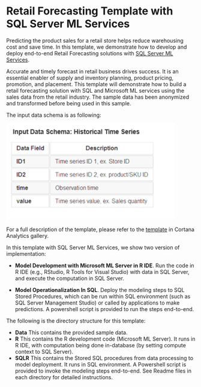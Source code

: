 # Retail Forecasting Template with SQL Server ML Services
Predicting the product sales for a retail store helps reduce warehousing cost and save time.
In this template, we demonstrate how to develop and deploy end-to-end Retail Forecasting solutions with [SQL Server ML Services](https://docs.microsoft.com/en-us/sql/advanced-analytics/what-is-sql-server-machine-learning). 

Accurate and timely forecast in retail business drives success. It is an essential enabler of supply and inventory planning, product pricing, promotion, and placement. This template will demonstrate how to build a retail forecasting solution with SQL and Microsoft ML services using the sales data from the retail industry. The sample data has been anonymized and transformed before being used in this sample. 

The input data schema is as following:

![Input Data Schema][1] 

For a full description of the template, please refer to the [template](https://gallery.cortanaintelligence.com/Experiment/Retail-Forecasting-Step-1-of-6-data-preprocessing-5) in Cortana Analytics gallery.

In this template with SQL Server ML Services, we show two version of implementation:
 
- **Model Development with Microsoft ML Server in R IDE**. Run the code in R IDE (e.g., RStudio, R Tools for Visual Studio) with data in SQL Server, and execute the computation in SQL Server.

- **Model Operationalization In SQL**. Deploy the modeling steps to SQL Stored Procedures, which can be run within SQL environment (such as SQL Server Management Studio) or called by applications to make predictions. A powershell script is provided to run the steps end-to-end. 

The following is the directory structure for this template:

* **Data**    This contains the provided sample data.
* **R**	      This contains the R development code (Microsoft ML Server). It runs in R IDE, with computation being done in-database (by setting compute context to SQL Server). 
* **SQLR**    This contains the Stored SQL procedures from data processing to model deployment. It runs in SQL environment. A Powershell script is provided to invoke the modeling steps end-to-end.  See Readme files in each directory for detailed instructions.

[1]: input_data_schema.png 
